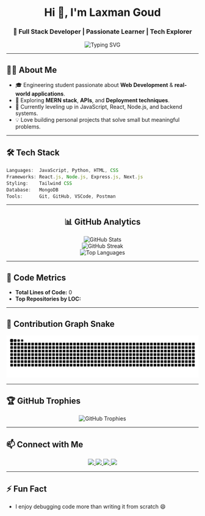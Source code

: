 <h1 align="center">Hi 👋, I'm Laxman Goud</h1>
<h3 align="center">🚀 Full Stack Developer | Passionate Learner | Tech Explorer</h3>

<p align="center">
  <img src="https://readme-typing-svg.demolab.com?font=Fira+Code&duration=2000&pause=1000&color=33DDCC&center=true&vCenter=true&width=435&lines=Welcome+to+my+GitHub!;Full+Stack+Developer;Loves+building+cool+web+apps" alt="Typing SVG" />
</p>

---

## 🧑‍💻 About Me
- 🎓 Engineering student passionate about **Web Development** & **real-world applications**.  
- 🔭 Exploring **MERN stack**, **APIs**, and **Deployment techniques**.  
- 🌱 Currently leveling up in JavaScript, React, Node.js, and backend systems.  
- 💡 Love building personal projects that solve small but meaningful problems.  

---

## 🛠️ Tech Stack

```js
Languages:  JavaScript, Python, HTML, CSS
Frameworks: React.js, Node.js, Express.js, Next.js
Styling:    Tailwind CSS
Database:   MongoDB
Tools:      Git, GitHub, VSCode, Postman
```

---

<h2 align="center">📊 GitHub Analytics</h2>

<div align="center">
  <img src="https://github-readme-stats.vercel.app/api?username=laxman-goud&show_icons=true&theme=tokyonight&hide_border=true&include_all_commits=true&count_private=true" alt="GitHub Stats" />
</div>

<div align="center">
  <img src="https://github-readme-streak-stats.herokuapp.com/?user=laxman-goud&theme=tokyonight&hide_border=true" alt="GitHub Streak" />
</div>

<div align="center">
  <img src="https://github-readme-stats.vercel.app/api/top-langs/?username=laxman-goud&layout=compact&theme=tokyonight&hide_border=true" alt="Top Languages" />
</div>

---

## 📏 Code Metrics

- **Total Lines of Code:** 0
- **Top Repositories by LOC:**

---

## 🐍 Contribution Graph Snake

<p align="center">
  <img src="https://raw.githubusercontent.com/laxman-goud/laxman-goud/output/github-contribution-grid-snake.svg" alt="snake animation" />
</p>

---

## 🏆 GitHub Trophies

<p align="center">
  <img src="https://github-profile-trophy.vercel.app/?username=laxman-goud&theme=tokyonight&no-frame=true&no-bg=false&margin-w=4" alt="GitHub Trophies" />
</p>

---

## 📫 Connect with Me

<p align="center">
  <a href="https://www.linkedin.com/in/laxman-gaddamidi" target="_blank">
    <img src="https://img.shields.io/badge/LinkedIn-0A66C2?style=for-the-badge&logo=linkedin&logoColor=white" />
  </a>
  <a href="mailto:laxmangaddamidi92@gmail.com" target="_blank">
    <img src="https://img.shields.io/badge/Gmail-D14836?style=for-the-badge&logo=gmail&logoColor=white" />
  </a>
  <a href="https://leetcode.com/u/laxmangaddamidi/" target="_blank">
    <img src="https://img.shields.io/badge/LeetCode-FFA116?style=for-the-badge&logo=leetcode&logoColor=black" />
  </a>
  <a href="https://wa.me/message/LX2EZHGDATT6D1" target="_blank">
    <img src="https://img.shields.io/badge/WhatsApp-25D366?style=for-the-badge&logo=whatsapp&logoColor=white" />
  </a>
</p>

---

## ⚡ Fun Fact
- I enjoy debugging code more than writing it from scratch 😄  

